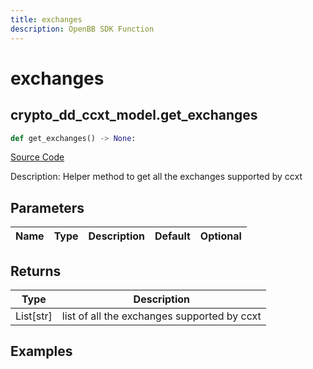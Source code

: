 ```yaml
---
title: exchanges
description: OpenBB SDK Function
---
```


# exchanges

## crypto_dd_ccxt_model.get_exchanges

```python title='openbb_terminal/cryptocurrency/due_diligence/ccxt_model.py'
def get_exchanges() -> None:
```
[Source Code](https://github.com/OpenBB-finance/OpenBBTerminal/tree/main/openbb_terminal/cryptocurrency/due_diligence/ccxt_model.py#L10)

Description: Helper method to get all the exchanges supported by ccxt

## Parameters

| Name | Type | Description | Default | Optional |
| ---- | ---- | ----------- | ------- | -------- |

## Returns

| Type | Description |
| ---- | ----------- |
| List[str] | list of all the exchanges supported by ccxt |

## Examples

